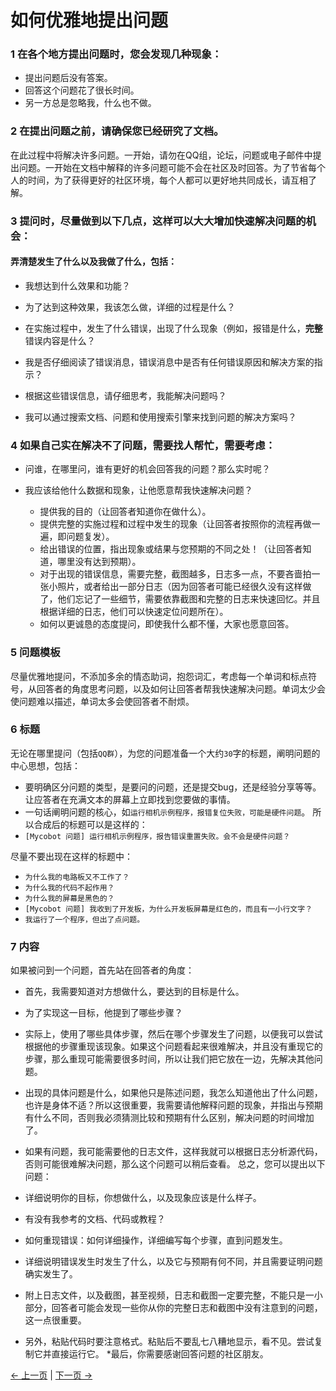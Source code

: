 
# 如何优雅地提出问题

### 1 在各个地方提出问题时，您会发现几种现象：

* 提出问题后没有答案。
* 回答这个问题花了很长时间。
* 另一方总是忽略我，什么也不做。
### 2 在提出问题之前，请确保您已经研究了文档。

在此过程中将解决许多问题。一开始，请勿在QQ组，论坛，问题或电子邮件中提出问题。一开始在文档中解释的许多问题可能不会在社区及时回答。为了节省每个人的时间，为了获得更好的社区环境，每个人都可以更好地共同成长，请互相了解。

### 3 提问时，尽量做到以下几点，这样可以大大增加快速解决问题的机会：

#### 弄清楚发生了什么以及我做了什么，包括：

* 我想达到什么效果和功能？

* 为了达到这种效果，我该怎么做，详细的过程是什么？

* 在实施过程中，发生了什么错误，出现了什么现象（例如，报错是什么，**完整**错误内容是什么？

* 我是否仔细阅读了错误消息，错误消息中是否有任何错误原因和解决方案的指示？

* 根据这些错误信息，请仔细思考，我能解决问题吗？

* 我可以通过搜索文档、问题和使用搜索引擎来找到问题的解决方案吗？

### 4 如果自己实在解决不了问题，需要找人帮忙，需要考虑：

* 问谁，在哪里问，谁有更好的机会回答我的问题？那么实时呢？

* 我应该给他什么数据和现象，让他愿意帮我快速解决问题？
  * 提供我的目的（让回答者知道你在做什么）。
  * 提供完整的实施过程和过程中发生的现象（让回答者按照你的流程再做一遍，即问题复发）。
  * 给出错误的位置，指出现象或结果与您预期的不同之处！（让回答者知道，哪里没有达到预期）。
  * 对于出现的错误信息，需要完整，截图越多，日志多一点，不要吝啬拍一张小照片，或者给出一部分日志（因为回答者可能已经很久没有这样做了，他们忘记了一些细节，需要依靠截图和完整的日志来快速回忆。并且根据详细的日志，他们可以快速定位问题所在）。
  * 如何以更诚恳的态度提问，即使我什么都不懂，大家也愿意回答。

### 5 问题模板

尽量优雅地提问，不添加多余的情态助词，抱怨词汇，考虑每一个单词和标点符号，从回答者的角度思考问题，以及如何让回答者帮我快速解决问题。单词太少会使问题难以描述，单词太多会使回答者不耐烦。

### 6 标题

无论在哪里提问（包括`QQ群`），为您的问题准备一个大约`30`字的标题，阐明问题的中心思想，包括：
* 要明确区分问题的类型，是要问的问题，还是提交bug，还是经验分享等等。让应答者在充满文本的屏幕上立即找到您要做的事情。
* 一句话阐明问题的核心，如`运行相机示例程序，报错复位失败，可能是硬件问题`。
所以合成后的标题可以是这样的：
* `[Mycobot 问题] 运行相机示例程序，报告错误重置失败。会不会是硬件问题？`

尽量不要出现在这样的标题中：
* `为什么我的电路板又不工作了？`
* `为什么我的代码不起作用？`
* `为什么我的屏幕是黑色的？`
* `[Mycobot 问题] 我收到了开发板，为什么开发板屏幕是红色的，而且有一小行文字？`
* `我运行了一个程序，但出了点问题。`

### 7 内容

如果被问到一个问题，首先站在回答者的角度：
* 首先，我需要知道对方想做什么，要达到的目标是什么。
* 为了实现这一目标，他提到了哪些步骤？
* 实际上，使用了哪些具体步骤，然后在哪个步骤发生了问题，以便我可以尝试根据他的步骤重现该现象。如果这个问题看起来很难解决，并且没有重现它的步骤，那么重现可能需要很多时间，所以让我们把它放在一边，先解决其他问题。
* 出现的具体问题是什么，如果他只是陈述问题，我怎么知道他出了什么问题，也许是身体不适？所以这很重要，我需要请他解释问题的现象，并指出与预期有什么不同，否则我必须猜测比较和预期有什么区别，解决问题的时间增加了。
* 如果有问题，我可能需要他的日志文件，这样我就可以根据日志分析源代码，否则可能很难解决问题，那么这个问题可以稍后查看。
总之，您可以提出以下问题：

* 详细说明你的目标，你想做什么，以及现象应该是什么样子。
* 有没有我参考的文档、代码或教程？
* 如何重现错误：如何详细操作，详细编写每个步骤，直到问题发生。
* 详细说明错误发生时发生了什么，以及它与预期有何不同，并且需要证明问题确实发生了。
* 附上日志文件，以及截图，甚至视频，日志和截图一定要完整，不能只是一小部分，回答者可能会发现一些你从你的完整日志和截图中没有注意到的问题，这一点很重要。
* 另外，粘贴代码时要注意格式。粘贴后不要乱七八糟地显示，看不见。尝试复制它并直接运行它。
*最后，你需要感谢回答问题的社区朋友。

[← 上一页](../3.4-FAQsandSolutions.md) | [下一页 →](./driver.md)